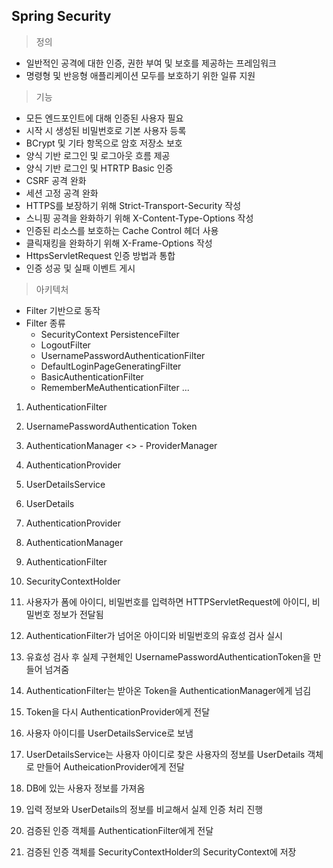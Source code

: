 ## Spring Security

> 정의
- 일반적인 공격에 대한 인증, 권한 부여 및 보호를 제공하는 프레임워크
- 명령형 및 반응형 애플리케이션 모두를 보호하기 위한 일류 지원

> 기능
- 모든 엔드포인트에 대해 인증된 사용자 필요
- 시작 시 생성된 비밀번호로 기본 사용자 등록
- BCrypt 및 기타 항목으로 암호 저장소 보호
- 양식 기반 로그인 및 로그아웃 흐름 제공
- 양식 기반 로그인 및 HTRTP Basic 인증
- CSRF 공격 완화
- 세션 고정 공격 완화
- HTTPS를 보장하기 위해 Strict-Transport-Security 작성
- 스니핑 공격을 완화하기 위해 X-Content-Type-Options 작성
- 인증된 리소스를 보호하는 Cache Control 헤더 사용
- 클릭재킹을 완화하기 위해 X-Frame-Options 작성
- HttpsServletRequest 인증 방법과 통합
- 인증 성공 및 실패 이벤트 게시

> 아키텍처
- Filter 기반으로 동작
- Filter 종류
  - SecurityContext PersistenceFilter
  - LogoutFilter
  - UsernamePasswordAuthenticationFilter
  - DefaultLoginPageGeneratingFilter
  - BasicAuthenticationFilter
  - RememberMeAuthenticationFilter
  ...

1. AuthenticationFilter
2. UsernamePasswordAuthentication Token
3. AuthenticationManager <<interface>> - ProviderManager
4. AuthenticationProvider
5. UserDetailsService
6. UserDetails
7. AuthenticationProvider
8. AuthenticationManager
9. AuthenticationFilter
10. SecurityContextHolder

1. 사용자가 폼에 아이디, 비밀번호를 입력하면 HTTPServletRequest에 아이디, 비밀번호 정보가 전달됨
2. AuthenticationFilter가 넘어온 아이디와 비밀번호의 유효성 검사 실시
3. 유효성 검사 후 실제 구현체인 UsernamePasswordAuthenticationToken을 만들어 넘겨줌
4. AuthenticationFilter는 받아온 Token을 AuthenticationManager에게 넘김
5. Token을 다시 AuthenticationProvider에게 전달
6. 사용자 아이디를 UserDetailsService로 보냄
7. UserDetailsService는 사용자 아이디로 찾은 사용자의 정보를 UserDetails 객체로 만들어 AutheicationProvider에게 전달
8. DB에 있는 사용자 정보를 가져옴
9. 입력 정보와 UserDetails의 정보를 비교해서 실제 인증 처리 진행
10. 검증된 인증 객체를 AuthenticationFilter에게 전달
11. 검증된 인증 객체를 SecurityContextHolder의 SecurityContext에 저장